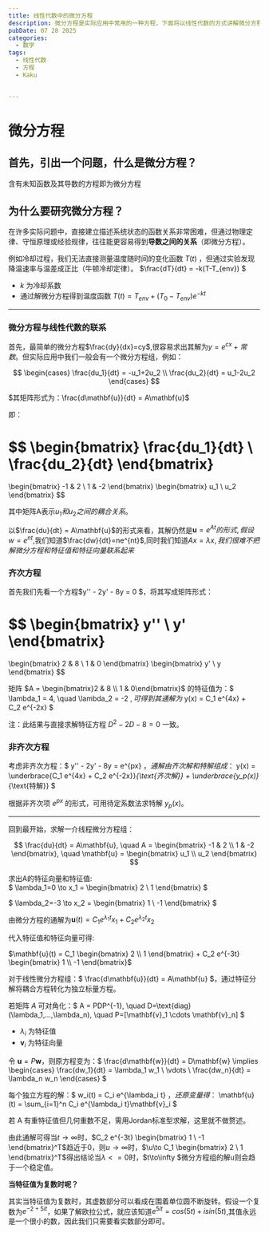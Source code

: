 ```yaml
---
title: 线性代数中的微分方程
description: 微分方程是实际应用中常用的一种方程，下面将以线性代数的方式讲解微分方程。
pubDate: 07 28 2025
categories:
  - 数学
tags:
  - 线性代数
  - 方程
  - Kaku


---
```


# 微分方程

## 首先，引出一个问题，什么是微分方程？

含有未知函数及其导数的方程即为微分方程

## 为什么要研究微分方程？

在许多实际问题中，直接建立描述系统状态的函数关系非常困难，但通过物理定律、守恒原理或经验规律，往往能更容易得到**导数之间的关系**（即微分方程）。

例如冷却过程，我们无法直接测量温度随时间的变化函数 $T(t)$  ，但通过实验发现降温速率与温差成正比（牛顿冷却定律）。
$\frac{dT}{dt} = -k(T-T_{env}) $

- $k$ 为冷却系数  
- 通过解微分方程得到温度函数 $T(t)=T_{env}+(T_0-T_{env})e^{-kt}$

---

### 微分方程与线性代数的联系

首先，最简单的微分方程$\frac{dy}{dx}=cy$,很容易求出其解为$y=e^{cx}+常数$。但实际应用中我们一般会有一个微分方程组，例如：

$$
\begin{cases}
\frac{du_1}{dt} = -u_1+2u_2 \\
\frac{du_2}{dt} = u_1-2u_2
\end{cases}
$$

$其矩阵形式为：\frac{d\mathbf{u}}{dt} = A\mathbf{u}$

即：

$$
\begin{bmatrix}
\frac{du_1}{dt} \\
\frac{du_2}{dt}
\end{bmatrix}
=
\begin{bmatrix}
-1 & 2 \\
1 & -2
\end{bmatrix}
\begin{bmatrix}
u_1 \\
u_2
\end{bmatrix}
$$

其中矩阵A表示$u_1和u_2之间的耦合关系。$

以$\frac{du}{dt} = A\mathbf{u}$的形式来看，其解仍然是$\mathbf{u}=e^{At}的形式,假设w=e^{nt}$,我们知道$\frac{dw}{dt}=ne^{nt}$,同时我们知道$Ax=\lambda x,我们很难不把解微分方程和特征值和特征向量联系起来$

### 齐次方程

首先我们先看一个方程$y'' - 2y' - 8y = 0 $，将其写成矩阵形式：

$$
\begin{bmatrix}
y'' \\
y'
\end{bmatrix}
=
\begin{bmatrix}
2 & 8 \\
1 & 0
\end{bmatrix}
\begin{bmatrix}
y' \\
y
\end{bmatrix}
$$

 矩阵 $A = \begin{bmatrix}2 & 8 \\ 1 & 0\end{bmatrix}$ 的特征值为：$ \lambda_1 = 4, \quad \lambda_2 = -2 $,可得到其通解为$ y(x) = C_1 e^{4x} + C_2 e^{-2x} $

 注：此结果与直接求解特征方程 $D^2 - 2D - 8 = 0$ 一致。

### 非齐次方程

考虑非齐次方程：$ y'' - 2y' - 8y = e^{px} $，通解由齐次解和特解组成：$ y(x) = \underbrace{C_1 e^{4x} + C_2 e^{-2x}}_{\text{齐次解}} + \underbrace{y_p(x)}_{\text{特解}} $

根据非齐次项 $e^{px}$ 的形式，可用待定系数法求特解 $y_p(x)$。

---

回到最开始，求解一介线程微分方程组：

$$
\frac{du}{dt} = A\mathbf{u}, \quad 
A = \begin{bmatrix} 
-1 & 2 \\ 
1 & -2 
\end{bmatrix}, \quad
\mathbf{u} = \begin{bmatrix} u_1 \\ u_2 \end{bmatrix}
$$

求出A的特征向量和特征值:  
  $ \lambda_1=0 \to x_1 = \begin{bmatrix} 2 \\ 1 \end{bmatrix} $

$ \lambda_2=-3 \to x_2 = \begin{bmatrix} 1 \\ -1 \end{bmatrix} $

由微分方程的通解为$\mathbf{u}(t) = C_1 e^{\lambda_1 t}x_1 + C_2 e^{\lambda_2 t}x_2$

代入特征值和特征向量可得:

$\mathbf{u}(t) = C_1 \begin{bmatrix} 2 \\ 1 \end{bmatrix} + C_2 e^{-3t} \begin{bmatrix} 1 \\ -1 \end{bmatrix}$

对于线性微分方程组：$
\frac{d\mathbf{u}}{dt} = A\mathbf{u}
$，通过特征分解将耦合方程转化为独立标量方程。

若矩阵 $A$ 可对角化：$
A = PDP^{-1}, \quad D=\text{diag}(\lambda_1,...,\lambda_n), \quad P=[\mathbf{v}_1 \cdots \mathbf{v}_n]
$

- $\lambda_i$ 为特征值
- $\mathbf{v}_i$ 为特征向量

令 $\mathbf{u}=P\mathbf{w}$，则原方程变为：$
\frac{d\mathbf{w}}{dt} = D\mathbf{w} \implies 
\begin{cases}
\frac{dw_1}{dt} = \lambda_1 w_1 \\
\vdots \\
\frac{dw_n}{dt} = \lambda_n w_n
\end{cases}
$

每个独立方程的解：$
w_i(t) = C_i e^{\lambda_i t}
$，还原变量得：$
\mathbf{u}(t) = \sum_{i=1}^n C_i e^{\lambda_i t}\mathbf{v}_i
$

若 A 有重特征值但几何重数不足，需用Jordan标准型求解，这里就不做赘述。

由此通解可得当$t\to\infty$时，$C_2 e^{-3t} \begin{bmatrix} 1 \ -1 \end{bmatrix}^T$趋近于0，则$u \to \infty$时，$\u\to C_1 \begin{bmatrix} 2 \ 1 \end{bmatrix}^T$得出结论当$\lambda<=0$时，$t\to\infty $微分方程组的解u则会趋于一个稳定值。

**当特征值为复数时呢？**

其实当特征值为复数时，其虚数部分可以看成在围着单位圆不断旋转。假设一个复数为$e^{-2+5it}$，如果了解欧拉公式，就应该知道$e^{5it}=cos(5t)+isin(5t)$,其值永远是一个很小的数，因此我们只需要看实数部分即可。
